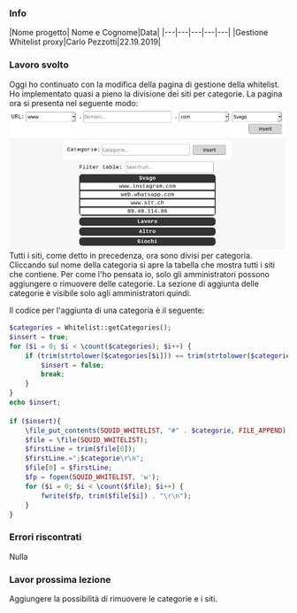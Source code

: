 ### Info
|Nome progetto|   Nome e Cognome|Data|
|---|---|---|---|---|
|Gestione Whitelist proxy|Carlo Pezzotti|22.19.2019|

### <b>Lavoro svolto</b>
Oggi ho continuato con la modifica della pagina di gestione della whitelist. Ho implementato quasi a pieno la divisione dei siti per categorie. La pagina ora si presenta nel seguente modo:
<img src="new2.png" width=500>
Tutti i siti, come detto in precedenza, ora sono divisi per categoria. Cliccando sul nome della categoria si apre la tabella che mostra tutti i siti che contiene.
Per come l'ho pensata io, solo gli amministratori possono aggiungere o rimuovere delle categorie. La sezione di aggiunta delle categorie è visibile solo agli amministratori quindi.

Il codice per l'aggiunta  di una categoria è il seguente:

```php
$categories = Whitelist::getCategories();
$insert = true;
for ($i = 0; $i < \count($categories); $i++) {
    if (trim(strtolower($categories[$i])) == trim(strtolower($categorie))) {
        $insert = false;
        break;
    }
}
echo $insert;

if ($insert){
    \file_put_contents(SQUID_WHITELIST, "#" . $categorie, FILE_APPEND);  
    $file = \file(SQUID_WHITELIST);
    $firstLine = trim($file[0]);
    $firstLine.=";$categorie\r\n";
    $file[0] = $firstLine;
    $fp = fopen(SQUID_WHITELIST, 'w');
    for ($i = 0; $i < \count($file); $i++) {
        fwrite($fp, trim($file[$i]) . "\r\n");
    }
}
```

### <b>Errori riscontrati</b>
Nulla

### <b>Lavor prossima lezione</b>
Aggiungere la possibilità di rimuovere le categorie e i siti.
